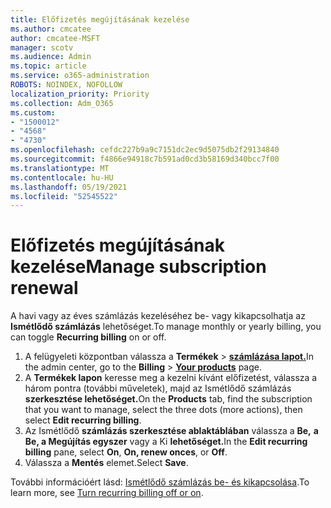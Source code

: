 ```yaml
---
title: Előfizetés megújításának kezelése
ms.author: cmcatee
author: cmcatee-MSFT
manager: scotv
ms.audience: Admin
ms.topic: article
ms.service: o365-administration
ROBOTS: NOINDEX, NOFOLLOW
localization_priority: Priority
ms.collection: Adm_O365
ms.custom:
- "1500012"
- "4568"
- "4730"
ms.openlocfilehash: cefdc227b9a9c7151dc2ec9d5075db2f29134840
ms.sourcegitcommit: f4866e94918c7b591ad0cd3b58169d340bcc7f00
ms.translationtype: MT
ms.contentlocale: hu-HU
ms.lasthandoff: 05/19/2021
ms.locfileid: "52545522"
---
```

# <a name="manage-subscription-renewal"></a><span data-ttu-id="521a9-102">Előfizetés megújításának kezelése</span><span class="sxs-lookup"><span data-stu-id="521a9-102">Manage subscription renewal</span></span>

<span data-ttu-id="521a9-103">A havi vagy az éves számlázás kezeléséhez be- vagy kikapcsolhatja az **Ismétlődő számlázás** lehetőséget.</span><span class="sxs-lookup"><span data-stu-id="521a9-103">To manage monthly or yearly billing, you can toggle **Recurring billing** on or off.</span></span>

1. <span data-ttu-id="521a9-104">A felügyeleti központban válassza a **Termékek**  >  **[számlázása lapot.](https://go.microsoft.com/fwlink/p/?linkid=842054)**</span><span class="sxs-lookup"><span data-stu-id="521a9-104">In the admin center, go to the **Billing** > **[Your products](https://go.microsoft.com/fwlink/p/?linkid=842054)** page.</span></span>
2. <span data-ttu-id="521a9-105">A **Termékek lapon** keresse meg a kezelni kívánt előfizetést, válassza a három pontra (további műveletek), majd az Ismétlődő számlázás **szerkesztése lehetőséget.**</span><span class="sxs-lookup"><span data-stu-id="521a9-105">On the **Products** tab, find the subscription that you want to manage, select the three dots (more actions), then select **Edit recurring billing**.</span></span>
3. <span data-ttu-id="521a9-106">Az Ismétlődő **számlázás szerkesztése ablaktáblában** válassza a **Be,** **a Be, a Megújítás egyszer** vagy a Ki **lehetőséget.**</span><span class="sxs-lookup"><span data-stu-id="521a9-106">In the **Edit recurring billing** pane, select **On**, **On, renew onces**, or **Off**.</span></span>
4. <span data-ttu-id="521a9-107">Válassza a **Mentés** elemet.</span><span class="sxs-lookup"><span data-stu-id="521a9-107">Select **Save**.</span></span>

<span data-ttu-id="521a9-108">További információért lásd: [Ismétlődő számlázás be- és kikapcsolása](/microsoft-365/commerce/subscriptions/renew-your-subscription#turn-recurring-billing-off-or-on).</span><span class="sxs-lookup"><span data-stu-id="521a9-108">To learn more, see [Turn recurring billing off or on](/microsoft-365/commerce/subscriptions/renew-your-subscription#turn-recurring-billing-off-or-on).</span></span>


